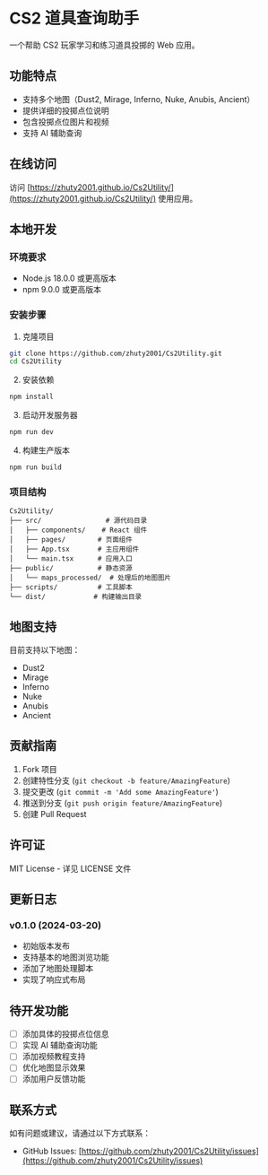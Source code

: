 # CS2 道具查询助手

一个帮助 CS2 玩家学习和练习道具投掷的 Web 应用。

## 功能特点

- 支持多个地图（Dust2, Mirage, Inferno, Nuke, Anubis, Ancient）
- 提供详细的投掷点位说明
- 包含投掷点位图片和视频
- 支持 AI 辅助查询

## 在线访问

访问 [https://zhuty2001.github.io/Cs2Utility/](https://zhuty2001.github.io/Cs2Utility/) 使用应用。

## 本地开发

### 环境要求

- Node.js 18.0.0 或更高版本
- npm 9.0.0 或更高版本

### 安装步骤

1. 克隆项目
```bash
git clone https://github.com/zhuty2001/Cs2Utility.git
cd Cs2Utility
```

2. 安装依赖
```bash
npm install
```

3. 启动开发服务器
```bash
npm run dev
```

4. 构建生产版本
```bash
npm run build
```

### 项目结构

```
Cs2Utility/
├── src/                # 源代码目录
│   ├── components/    # React 组件
│   ├── pages/        # 页面组件
│   ├── App.tsx       # 主应用组件
│   └── main.tsx      # 应用入口
├── public/           # 静态资源
│   └── maps_processed/  # 处理后的地图图片
├── scripts/          # 工具脚本
└── dist/            # 构建输出目录
```

## 地图支持

目前支持以下地图：

- Dust2
- Mirage
- Inferno
- Nuke
- Anubis
- Ancient

## 贡献指南

1. Fork 项目
2. 创建特性分支 (`git checkout -b feature/AmazingFeature`)
3. 提交更改 (`git commit -m 'Add some AmazingFeature'`)
4. 推送到分支 (`git push origin feature/AmazingFeature`)
5. 创建 Pull Request

## 许可证

MIT License - 详见 LICENSE 文件

## 更新日志

### v0.1.0 (2024-03-20)
- 初始版本发布
- 支持基本的地图浏览功能
- 添加了地图处理脚本
- 实现了响应式布局

## 待开发功能

- [ ] 添加具体的投掷点位信息
- [ ] 实现 AI 辅助查询功能
- [ ] 添加视频教程支持
- [ ] 优化地图显示效果
- [ ] 添加用户反馈功能

## 联系方式

如有问题或建议，请通过以下方式联系：

- GitHub Issues: [https://github.com/zhuty2001/Cs2Utility/issues](https://github.com/zhuty2001/Cs2Utility/issues)
